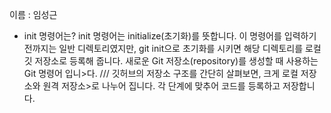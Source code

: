 이름 : 임성근
- init 명령어는?
 init 명령어는  initialize(초기화)를 뜻합니다. 이 명령어를 입력하기 전까지는 일반 디렉토리였지만, git init으로 초기화를 시키면 해당 디렉토리를 로컬 깃 저장소로 등록해 줍니다. 새로운 Git 저장소(repository)를 생성할 때 사용하는 Git 명령어 입니>다.  /// 깃허브의 저장소 구조를 간단히 살펴보면, 크게 로컬 저장소와 원격 저장소>로 나누어 집니다. 각 단계에 맞추어 코드를 등록하고 저장합니다.
